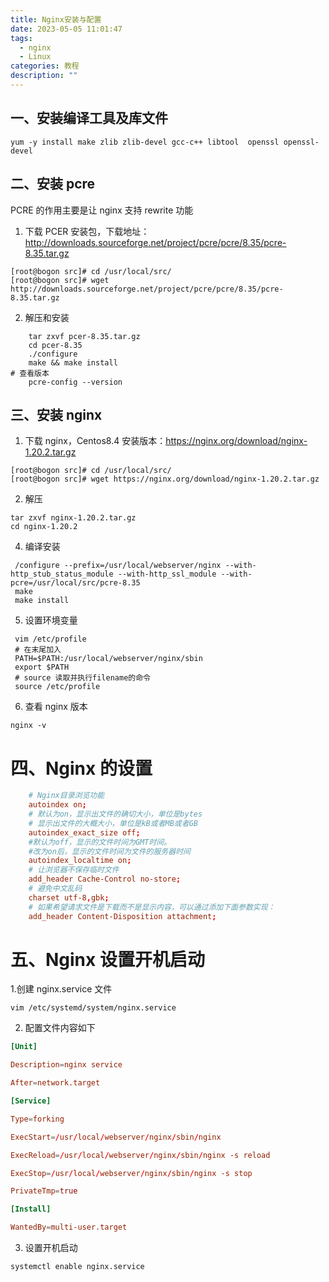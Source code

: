 ```yaml
---
title: Nginx安装与配置
date: 2023-05-05 11:01:47
tags:
  - nginx
  - Linux
categories: 教程
description: ""
---
```


## 一、安装编译工具及库文件

```shell
yum -y install make zlib zlib-devel gcc-c++ libtool  openssl openssl-devel
```

## 二、安装 pcre

PCRE 的作用主要是让 nginx 支持 rewrite 功能

1. 下载 PCER 安装包，下载地址：http://downloads.sourceforge.net/project/pcre/pcre/8.35/pcre-8.35.tar.gz

```shell
[root@bogon src]# cd /usr/local/src/
[root@bogon src]# wget http://downloads.sourceforge.net/project/pcre/pcre/8.35/pcre-8.35.tar.gz
```

2. 解压和安装

```shell
    tar zxvf pcer-8.35.tar.gz
    cd pcer-8.35
    ./configure
    make && make install
# 查看版本
    pcre-config --version
```

## 三、安装 nginx

1. 下载 nginx，Centos8.4 安装版本：https://nginx.org/download/nginx-1.20.2.tar.gz

```shell
[root@bogon src]# cd /usr/local/src/
[root@bogon src]# wget https://nginx.org/download/nginx-1.20.2.tar.gz
```

2. 解压

```shell
tar zxvf nginx-1.20.2.tar.gz
cd nginx-1.20.2
```

4. 编译安装

```shell
 /configure --prefix=/usr/local/webserver/nginx --with-http_stub_status_module --with-http_ssl_module --with-pcre=/usr/local/src/pcre-8.35
 make
 make install
```

5. 设置环境变量

```shell
 vim /etc/profile
 # 在末尾加入
 PATH=$PATH:/usr/local/webserver/nginx/sbin
 export $PATH
 # source 读取并执行filename的命令
 source /etc/profile
```

6. 查看 nginx 版本

```shell
nginx -v
```

# 四、Nginx 的设置

```conf
    # Nginx目录浏览功能
    autoindex on;
    # 默认为on，显示出文件的确切大小，单位是bytes
    # 显示出文件的大概大小，单位是kB或者MB或者GB
    autoindex_exact_size off;
    #默认为off，显示的文件时间为GMT时间。
    #改为on后，显示的文件时间为文件的服务器时间
    autoindex_localtime on;
    # 让浏览器不保存临时文件
    add_header Cache-Control no-store;
    # 避免中文乱码
    charset utf-8,gbk;
    # 如果希望请求文件是下载而不是显示内容，可以通过添加下面参数实现：
    add_header Content-Disposition attachment;
```

# 五、Nginx 设置开机启动

1.创建 nginx.service 文件

```shell
vim /etc/systemd/system/nginx.service
```

2. 配置文件内容如下

```conf
[Unit]

Description=nginx service

After=network.target

[Service]

Type=forking

ExecStart=/usr/local/webserver/nginx/sbin/nginx

ExecReload=/usr/local/webserver/nginx/sbin/nginx -s reload

ExecStop=/usr/local/webserver/nginx/sbin/nginx -s stop

PrivateTmp=true

[Install]

WantedBy=multi-user.target
```

3. 设置开机启动

```shell
systemctl enable nginx.service
```
